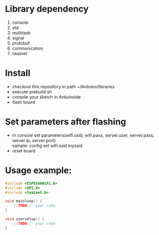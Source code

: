 # Library dependency
1. console
2. std
3. multitask
4. signal
5. protobuf
6. communication
7. twainet

# Install
- checkout this repository in path ~/Arduino/libraries
- execute prebuild.sh
- compile your sketch in ArduinoIde
- flash board

# Set parameters after flashing
- in console set parameters(wifi.ssid, wifi.pass, server.user, server.pass, server.ip, server.port)<br>
    sample:
    config set wifi.ssid myssid
- reset board

# Usage example:
``` cpp
#include <ESP8266WiFi.h>
#include <SPI.h>
#include <twainet.h>

void mainloop() {
    //TODO(): your code
}

void usersetup() {
    //TODO(): your code
}

```
